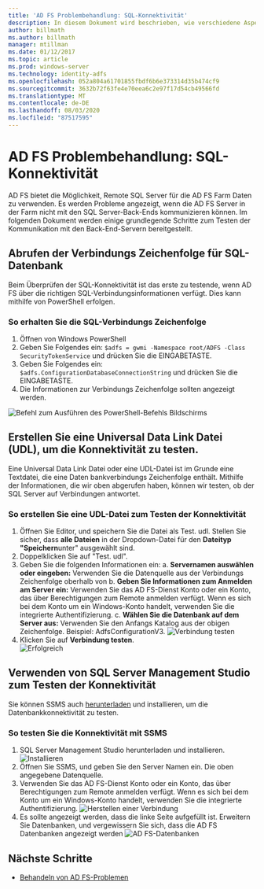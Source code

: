 ```yaml
---
title: 'AD FS Problembehandlung: SQL-Konnektivität'
description: In diesem Dokument wird beschrieben, wie verschiedene Aspekte von AD FS behandelt werden.
author: billmath
ms.author: billmath
manager: mtillman
ms.date: 01/12/2017
ms.topic: article
ms.prod: windows-server
ms.technology: identity-adfs
ms.openlocfilehash: 052a804a61701855fbdf6b6e373314d35b474cf9
ms.sourcegitcommit: 3632b72f63fe4e70eea6c2e97f17d54cb49566fd
ms.translationtype: MT
ms.contentlocale: de-DE
ms.lasthandoff: 08/03/2020
ms.locfileid: "87517595"
---
```

# <a name="ad-fs-troubleshooting---sql-connectivity"></a>AD FS Problembehandlung: SQL-Konnektivität
AD FS bietet die Möglichkeit, Remote SQL Server für die AD FS Farm Daten zu verwenden.  Es werden Probleme angezeigt, wenn die AD FS Server in der Farm nicht mit den SQL Server-Back-Ends kommunizieren können.  Im folgenden Dokument werden einige grundlegende Schritte zum Testen der Kommunikation mit den Back-End-Servern bereitgestellt.

## <a name="acquire-the-sql-database-connection-string"></a>Abrufen der Verbindungs Zeichenfolge für SQL-Datenbank
Beim Überprüfen der SQL-Konnektivität ist das erste zu testende, wenn AD FS über die richtigen SQL-Verbindungsinformationen verfügt.  Dies kann mithilfe von PowerShell erfolgen.

### <a name="to-acquire-the-sql-connection-string"></a>So erhalten Sie die SQL-Verbindungs Zeichenfolge
1.  Öffnen von Windows PowerShell
2. Geben Sie Folgendes ein: `$adfs = gwmi -Namespace root/ADFS -Class SecurityTokenService` und drücken Sie die EINGABETASTE.
3. Geben Sie Folgendes ein: `$adfs.ConfigurationDatabaseConnectionString` und drücken Sie die EINGABETASTE.
4. Die Informationen zur Verbindungs Zeichenfolge sollten angezeigt werden.

![Befehl zum Ausführen des PowerShell-Befehls Bildschirms](media/ad-fs-tshoot-sql/sql2.png)

## <a name="create-a-universal-data-link-udl-file-to-test-connectivity"></a>Erstellen Sie eine Universal Data Link Datei (UDL), um die Konnektivität zu testen.
Eine Universal Data Link Datei oder eine UDL-Datei ist im Grunde eine Textdatei, die eine Daten bankverbindungs Zeichenfolge enthält.  Mithilfe der Informationen, die wir oben abgerufen haben, können wir testen, ob der SQL Server auf Verbindungen antwortet.

### <a name="to-create-a-udl-file-to-test-connectivity"></a>So erstellen Sie eine UDL-Datei zum Testen der Konnektivität

1. Öffnen Sie Editor, und speichern Sie die Datei als Test. udl.  Stellen Sie sicher, dass **alle Dateien** in der Dropdown-Datei für den **Dateityp "Speichern**unter" ausgewählt sind.
2. Doppelklicken Sie auf "Test. udl".
3. Geben Sie die folgenden Informationen ein: a. **Servernamen auswählen oder eingeben:**  Verwenden Sie die Datenquelle aus der Verbindungs Zeichenfolge oberhalb von b. **Geben Sie Informationen zum Anmelden am Server ein:**  Verwenden Sie das AD FS-Dienst Konto oder ein Konto, das über Berechtigungen zum Remote anmelden verfügt.  Wenn es sich bei dem Konto um ein Windows-Konto handelt, verwenden Sie die integrierte Authentifizierung.
    c. **Wählen Sie die Datenbank auf dem Server aus:** Verwenden Sie den Anfangs Katalog aus der obigen Zeichenfolge.  Beispiel: AdfsConfigurationV3.
   ![Verbindung testen](media/ad-fs-tshoot-sql/sql4.png)
1. Klicken Sie auf **Verbindung testen**.</br>
![Erfolgreich](media/ad-fs-tshoot-sql/sql3.png)

## <a name="use-sql-server-management-studio-to-test-connectivity"></a>Verwenden von SQL Server Management Studio zum Testen der Konnektivität
Sie können SSMS auch [herunterladen](https://go.microsoft.com/fwlink/?linkid=864329) und installieren, um die Datenbankkonnektivität zu testen.

### <a name="to-test-connectivity-with-ssms"></a>So testen Sie die Konnektivität mit SSMS
1. SQL Server Management Studio herunterladen und installieren.
![Installieren](media/ad-fs-tshoot-sql/sql5.png)
1. Öffnen Sie SSMS, und geben Sie den Server Namen ein.  Die oben angegebene Datenquelle.
2. Verwenden Sie das AD FS-Dienst Konto oder ein Konto, das über Berechtigungen zum Remote anmelden verfügt.  Wenn es sich bei dem Konto um ein Windows-Konto handelt, verwenden Sie die integrierte Authentifizierung.
![Herstellen einer Verbindung](media/ad-fs-tshoot-sql/sql6.png)
1. Es sollte angezeigt werden, dass die linke Seite aufgefüllt ist.  Erweitern Sie Datenbanken, und vergewissern Sie sich, dass die AD FS Datenbanken angezeigt werden
![AD FS-Datenbanken](media/ad-fs-tshoot-sql/sql7.png)

## <a name="next-steps"></a>Nächste Schritte

- [Behandeln von AD FS-Problemen](ad-fs-tshoot-overview.md)